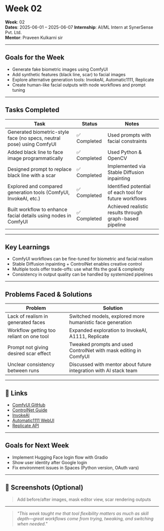 #  Week 02 

**Week**: 02  
**Dates**: 2025-06-01 – 2025-06-07 
**Internship**: AI/ML Intern at SynerSense Pvt. Ltd.  
**Mentor**: Praveen Kulkarni sir

---

## Goals for the Week

- Generate fake biometric images using ComfyUI
- Add synthetic features (black line, scar) to facial images
- Explore alternative generation tools: InvokeAI, Automatic1111, Replicate
- Create human-like facial outputs with node workflows and prompt tuning

---

## Tasks Completed

| Task                                                                 | Status       | Notes                                                               |
|----------------------------------------------------------------------|--------------|---------------------------------------------------------------------|
| Generated biometric-style face (no specs, neutral pose) using ComfyUI | ✅ Completed  | Used prompts with facial constraints                                |
| Added black line to face image programmatically                     | ✅ Completed  | Used Python & OpenCV                                                |
| Designed prompt to replace black line with a scar                   | ✅ Completed  | Implemented via Stable Diffusion inpainting                         |
| Explored and compared generation tools (ComfyUI, InvokeAI, etc.)    | ✅ Completed  | Identified potential of each tool for future workflows              |
| Built workflow to enhance facial details using nodes in ComfyUI     | ✅ Completed  | Achieved realistic results through graph-based pipeline             |

---

## Key Learnings

- ComfyUI workflows can be fine-tuned for biometric and facial realism
- Stable Diffusion inpainting + ControlNet enables creative control
- Multiple tools offer trade-offs: use what fits the goal & complexity
- Consistency in output quality can be handled by systemized pipelines

---

## Problems Faced & Solutions

| Problem                                                            | Solution                                                                 |
|---------------------------------------------------------------------|--------------------------------------------------------------------------|
| Lack of realism in generated faces                                  | Switched models, explored more humanistic face generation                |
| Workflow getting too reliant on one tool                            | Expanded exploration to InvokeAI, A1111, Replicate                       |
| Prompt not giving desired scar effect                               | Tweaked prompts and used ControlNet with mask editing in ComfyUI         |
| Unclear consistency between runs                                    | Discussed with mentor about future integration with AI stack team       |

---

## 📎 Links

- [ComfyUI GitHub](https://github.com/comfyanonymous/ComfyUI)
- [ControlNet Guide](https://github.com/lllyasviel/ControlNet)
- [InvokeAI](https://github.com/invoke-ai/InvokeAI)
- [Automatic1111 WebUI](https://github.com/AUTOMATIC1111/stable-diffusion-webui)
- [Replicate API](https://replicate.com/)

---

## Goals for Next Week

- Implement Hugging Face login flow with Gradio
- Show user identity after Google login
- Fix environment issues in Spaces (Python version, OAuth vars)

---

## 📸 Screenshots (Optional)

> Add before/after images, mask editor view, scar rendering outputs

---

> _"This week taught me that tool flexibility matters as much as skill depth—great workflows come from trying, tweaking, and switching when needed."_

